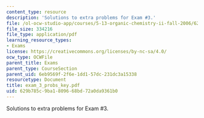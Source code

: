 ```yaml
---
content_type: resource
description: 'Solutions to extra problems for Exam #3.'
file: /ol-ocw-studio-app/courses/5-13-organic-chemistry-ii-fall-2006/629b785c9ba1809668bd72a0da9361b0_exam_3_probs_key.pdf
file_size: 334216
file_type: application/pdf
learning_resource_types:
- Exams
license: https://creativecommons.org/licenses/by-nc-sa/4.0/
ocw_type: OCWFile
parent_title: Exams
parent_type: CourseSection
parent_uid: 6eb9569f-2f6e-1dd1-57dc-231dc3a15338
resourcetype: Document
title: exam_3_probs_key.pdf
uid: 629b785c-9ba1-8096-68bd-72a0da9361b0
---
```

Solutions to extra problems for Exam #3.